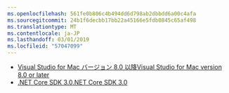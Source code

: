 ```yaml
---
ms.openlocfilehash: 561fe0b806c4b494dd6d798ab2dbbdd6a00c4afa
ms.sourcegitcommit: 24b1f6decbb17bb22a45166e5fdb0845c65af498
ms.translationtype: MT
ms.contentlocale: ja-JP
ms.lasthandoff: 03/01/2019
ms.locfileid: "57047099"
---
```

* [<span data-ttu-id="2a75c-101">Visual Studio for Mac バージョン 8.0 以降</span><span class="sxs-lookup"><span data-stu-id="2a75c-101">Visual Studio for Mac version 8.0 or later</span></span>](https://visualstudio.microsoft.com/vs/mac/)
* [<span data-ttu-id="2a75c-102">.NET Core SDK 3.0</span><span class="sxs-lookup"><span data-stu-id="2a75c-102">.NET Core SDK 3.0</span></span>](https://dotnet.microsoft.com/download/dotnet-core/3.0)
